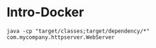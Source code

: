 # Intro-Docker


`java -cp "target/classes;target/dependency/*" com.mycompany.httpserver.WebServer`


